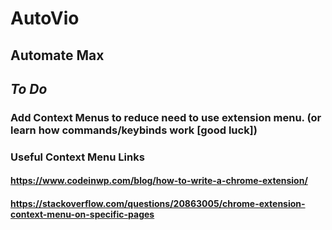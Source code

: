 # AutoVio
Automate Max
---


## *To Do*
### Add Context Menus to reduce need to use extension menu. (or learn how commands/keybinds work [good luck])
### Useful Context Menu Links 
#### https://www.codeinwp.com/blog/how-to-write-a-chrome-extension/
#### https://stackoverflow.com/questions/20863005/chrome-extension-context-menu-on-specific-pages